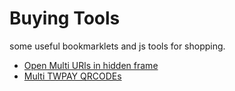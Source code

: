 # Buying Tools

some useful bookmarklets and js tools for shopping.

* [Open Multi URls in hidden frame](./mopen.html)
* [Multi TWPAY QRCODEs ](./qrcode.html)
